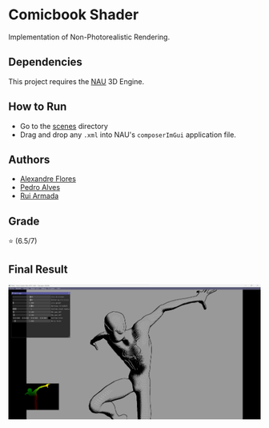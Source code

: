 # Comicbook Shader

Implementation of Non-Photorealistic Rendering.

## Dependencies

This project requires the [NAU](https://github.com/Nau3D/nau) 3D Engine.

## How to Run

* Go to the [scenes](scenes/) directory
* Drag and drop any `.xml` into NAU's `composerImGui` application file.

## Authors

* [Alexandre Flores](https://github.com/SugaryLump)
* [Pedro Alves](https://github.com/pta2002)
* [Rui Armada](https://github.com/RuiArmada)

## Grade

⭐ (6.5/7)

## Final Result

<p align="center">
  <img  src="images/img.png">
</p>